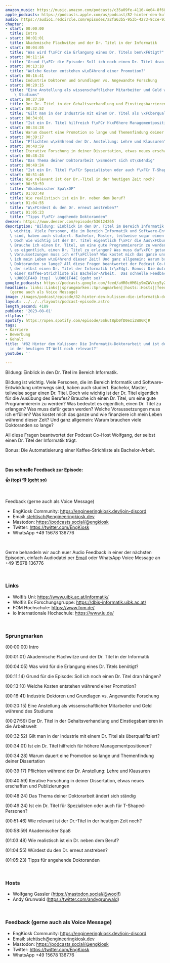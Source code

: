 ```yaml
---
amazon_music: https://music.amazon.com/podcasts/c35a09fe-4116-4e04-8f68-77d61b112e46/episodes/b2d33f38-c420-47b4-a882-fa939a091d07/engineering-kiosk-82-hinter-den-kulissen-die-informatik-doktorarbeit-und-ist-der-dr-titel-in-der-heutigen-it-welt-noch-relevant
apple_podcasts: https://podcasts.apple.com/us/podcast/82-hinter-den-kulissen-die-informatik-doktorarbeit/id1603082924?i=1000623008680&uo=4
audio: https://audio1.redcircle.com/episodes/a2fa63b5-953b-4273-8cce-93f5edb2fb0e/stream.mp3
chapter:
- start: 00:00:00
  title: Intro
- start: 00:01:01
  title: Akademische Flachwitze und der Dr. Titel in der Informatik
- start: 00:04:05
  title: "Was wird f\xFCr die Erlangung eines Dr. Titels ben\xF6tigt?"
- start: 00:11:14
  title: "Grund f\xFCr die Episode: Soll ich noch einen Dr. Titel dran h\xE4ngen?"
- start: 00:13:10
  title: "Welche Kosten entstehen w\xE4hrend einer Promotion?"
- start: 00:16:41
  title: Industrie Doktoren und Grundlagen vs. Angewandte Forschung
- start: 00:20:15
  title: "Eine Anstellung als wissenschaftlicher Mitarbeiter und Geld w\xE4hrend des\
    \ Studiums"
- start: 00:27:59
  title: Der Dr. Titel in der Gehaltsverhandlung und Einstiegsbarrieren in die Arbeitswelt
- start: 00:32:52
  title: "Gilt man in der Industrie mit einem Dr. Titel als \xFCberqualifiziert?"
- start: 00:34:01
  title: "Ist ein Dr. Titel hilfreich f\xFCr h\xF6here Managementpositionen?"
- start: 00:34:28
  title: Warum dauert eine Promotion so lange und Themenfindung deiner Dissertation
- start: 00:39:17
  title: "Pflichten w\xE4hrend der Dr. Anstellung: Lehre und Klausuren"
- start: 00:40:59
  title: Iterative Forschung in deiner Dissertation, etwas neues erschaffen und Publizierungen
- start: 00:48:24
  title: "Das Thema deiner Doktorarbeit \xE4ndert sich st\xE4ndig"
- start: 00:49:24
  title: "Ist ein Dr. Titel f\xFCr Spezialisten oder auch f\xFCr T-Shaped-Personen?"
- start: 00:51:46
  title: Wie relevant ist der Dr.-Titel in der heutigen Zeit noch?
- start: 00:58:59
  title: "Akademischer Spa\xDF"
- start: 01:03:48
  title: Wie realistisch ist ein Dr. neben dem Beruf?
- start: 01:04:55
  title: "W\xFCrdest du den Dr. erneut anstreben?"
- start: 01:05:23
  title: "Tipps f\xFCr angehende Doktoranden"
deezer: https://www.deezer.com/episode/536124265
description: "Bildung: Einblick in den Dr. Titel im Bereich Informatik. Bildung ist\
  \ wichtig. Viele Personen, die im Bereich Informatik und Software-Entwicklung unterwegs\
  \ sind, haben auch studiert. Bachelor, Master, teilweise sogar einen Dr. Titel.\
  \ Doch wie wichtig ist der Dr. Titel eigentlich f\xFCr die Aus\xFCbung des Berufes?\
  \ Brauche ich einen Dr. Titel, um eine gute Programmiererin zu werden? Was bedeutet\
  \ es eigentlich, einen Dr. Titel zu erlangen? Was muss daf\xFCr getan werden? Welche\
  \ Voraussetzungen muss ich erf\xFCllen? Was kostet mich das ganze und wie finanziere\
  \ ich mein Leben w\xE4hrend dieser Zeit? Und ganz allgemein: Warum brauchen viele\
  \ Doktoranden so lange? All diese Fragen beantwortet der Podcast Co-Host Wolfgang,\
  \ der selbst einen Dr. Titel der Informatik tr\xE4gt. Bonus: Die Automatisierung\
  \ einer Kaffee-Strichliste als Bachelor-Arbeit.  Das schnelle Feedback zur Episode:\
  \ \U0001F44D (top)  \U0001F44E (geht so)"
google_podcasts: https://podcasts.google.com/feed/aHR0cHM6Ly9mZWVkcy5yZWRjaXJjbGUuY29tLzBlY2ZkZmQ3LWZkYTEtNGMzZC05NTE1LTQ3NjcyN2Y5ZGY1ZQ/episode/M2FmZGYwYmMtZmQ4ZC00ZWY4LWFlMTgtMDM1NzdjMDQ2YWRi?sa=X&ved=2ahUKEwjekq2dmMyAAxXbqY4IHRVJCFsQkfYCegQIARAF
headlines: links::Links||sprungmarken::Sprungmarken||hosts::Hosts||feedback-gerne-auch-als-voice-message::Feedback
  (gerne auch als Voice Message)
image: /images/podcast/episode/82-hinter-den-kulissen-die-informatik-doktorarbeit-und-ist-der-dr-titel-in-der-heutigen-it-welt-noch-relevant.jpg
layout: ../../../layouts/podcast-episode.astro
length_second: 4189
pubDate: '2023-08-01'
rtlplus: ''
spotify: https://open.spotify.com/episode/5Shut8pb0fD0eIi2W8GRjR
tags:
- Karriere
- Bewerbung
- Gehalt
title: '#82 Hinter den Kulissen: Die Informatik-Doktorarbeit und ist der Dr. Titel
  in der heutigen IT-Welt noch relevant?'
youtube: ''

---
```

<p>Bildung: Einblick in den Dr. Titel im Bereich Informatik.</p><p>Bildung ist wichtig. Viele Personen, die im Bereich Informatik und Software-Entwicklung unterwegs sind, haben auch studiert. Bachelor, Master, teilweise sogar einen Dr. Titel. Doch wie wichtig ist der Dr. Titel eigentlich für die Ausübung des Berufes? Brauche ich einen Dr. Titel, um eine gute Programmiererin zu werden? Was bedeutet es eigentlich, einen Dr. Titel zu erlangen? Was muss dafür getan werden? Welche Voraussetzungen muss ich erfüllen? Was kostet mich das ganze und wie finanziere ich mein Leben während dieser Zeit? Und ganz allgemein: Warum brauchen viele Doktoranden so lange?</p><p>All diese Fragen beantwortet der Podcast Co-Host Wolfgang, der selbst einen Dr. Titel der Informatik trägt.</p><p>Bonus: Die Automatisierung einer Kaffee-Strichliste als Bachelor-Arbeit.</p><p><br></p><p><strong>Das schnelle Feedback zur Episode:</strong></p><p><a href="https://api.openpodcast.dev/feedback/82/upvote" rel="nofollow"><strong>👍 (top)</strong></a><strong>  </strong><a href="https://api.openpodcast.dev/feedback/82/downvote" rel="nofollow"><strong>👎 (geht so)</strong></a></p><p><br></p><p>Feedback (gerne auch als Voice Message)</p><ul><li>EngKiosk Community: <a href="https://engineeringkiosk.dev/join-discord">https://engineeringkiosk.dev/join-discord</a> </li><li>Email: <a href="mailto:stehtisch@engineeringkiosk.dev" rel="nofollow">stehtisch@engineeringkiosk.dev</a></li><li>Mastodon: <a href="https://podcasts.social/@engkiosk" rel="nofollow">https://podcasts.social/@engkiosk</a></li><li>Twitter: <a href="https://twitter.com/EngKiosk" rel="nofollow">https://twitter.com/EngKiosk</a></li><li>WhatsApp +49 15678 136776</li></ul><p><br></p><p>Gerne behandeln wir auch euer Audio Feedback in einer der nächsten Episoden, einfach Audiodatei per <a href="https://engineeringkiosk.dev/kontakt/">Email</a> oder WhatsApp Voice Message an +49 15678 136776</p><p><br></p><h3 id="links">Links</h3><ul><li>Wolfi’s Uni: <a href="https://www.uibk.ac.at/informatik/" rel="nofollow">https://www.uibk.ac.at/informatik/</a> </li><li>Wolfi’s Ex Forschungsgruppe: <a href="https://dbis-informatik.uibk.ac.at/" rel="nofollow">https://dbis-informatik.uibk.ac.at/</a> </li><li>FOM Hochschule: <a href="https://www.fom.de/" rel="nofollow">https://www.fom.de/</a></li><li>io Internationale Hochschule: <a href="https://www.iu.de/" rel="nofollow">https://www.iu.de/</a></li></ul><p><br></p><h3 id="sprungmarken">Sprungmarken</h3><p>(00:00:00) Intro</p><p>(00:01:01) Akademische Flachwitze und der Dr. Titel in der Informatik</p><p>(00:04:05) Was wird für die Erlangung eines Dr. Titels benötigt?</p><p>(00:11:14) Grund für die Episode: Soll ich noch einen Dr. Titel dran hängen?</p><p>(00:13:10) Welche Kosten entstehen während einer Promotion?</p><p>(00:16:41) Industrie Doktoren und Grundlagen vs. Angewandte Forschung</p><p>(00:20:15) Eine Anstellung als wissenschaftlicher Mitarbeiter und Geld während des Studiums</p><p>(00:27:59) Der Dr. Titel in der Gehaltsverhandlung und Einstiegsbarrieren in die Arbeitswelt</p><p>(00:32:52) Gilt man in der Industrie mit einem Dr. Titel als überqualifiziert?</p><p>(00:34:01) Ist ein Dr. Titel hilfreich für höhere Managementpositionen?</p><p>(00:34:28) Warum dauert eine Promotion so lange und Themenfindung deiner Dissertation</p><p>(00:39:17) Pflichten während der Dr. Anstellung: Lehre und Klausuren</p><p>(00:40:59) Iterative Forschung in deiner Dissertation, etwas neues erschaffen und Publizierungen</p><p>(00:48:24) Das Thema deiner Doktorarbeit ändert sich ständig</p><p>(00:49:24) Ist ein Dr. Titel für Spezialisten oder auch für T-Shaped-Personen?</p><p>(00:51:46) Wie relevant ist der Dr.-Titel in der heutigen Zeit noch?</p><p>(00:58:59) Akademischer Spaß</p><p>(01:03:48) Wie realistisch ist ein Dr. neben dem Beruf?</p><p>(01:04:55) Würdest du den Dr. erneut anstreben?</p><p>(01:05:23) Tipps für angehende Doktoranden</p><p><br></p><h3 id="hosts">Hosts</h3><ul><li>Wolfgang Gassler (<a href="https://mastodon.social/@woolf" rel="nofollow">https://mastodon.social/@woolf</a>)</li><li>Andy Grunwald (<a href="https://twitter.com/andygrunwald" rel="nofollow">https://twitter.com/andygrunwald</a>)</li></ul><p><br></p><h3 id="feedback-gerne-auch-als-voice-message">Feedback (gerne auch als Voice Message)</h3><ul><li>EngKiosk Community: <a href="https://engineeringkiosk.dev/join-discord">https://engineeringkiosk.dev/join-discord</a> </li><li>Email: <a href="mailto:stehtisch@engineeringkiosk.dev" rel="nofollow">stehtisch@engineeringkiosk.dev</a></li><li>Mastodon: <a href="https://podcasts.social/@engkiosk" rel="nofollow">https://podcasts.social/@engkiosk</a></li><li>Twitter: <a href="https://twitter.com/EngKiosk" rel="nofollow">https://twitter.com/EngKiosk</a></li><li>WhatsApp +49 15678 136776</li></ul>